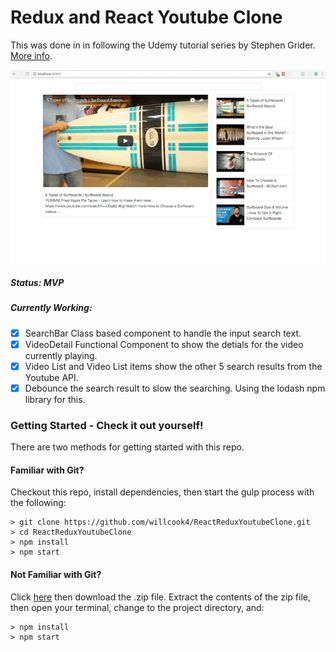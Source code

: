 # Redux and React Youtube Clone
This was done in in following the Udemy tutorial series by Stephen Grider. [More info](https://www.udemy.com/react-redux/).

![Picture of Youtube Clone MVP](./assets/mvp.gif)

##### Status: **MVP**

##### Currently Working:

- [x] SearchBar Class based component to handle the input search text.
- [x] VideoDetail Functional Component to show the detials for the video currently playing.
- [x] Video List and Video List items show the other 5 search results from the Youtube API.
- [x] Debounce the search result to slow the searching. Using the lodash npm library for this.

### Getting Started - Check it out yourself!

There are two methods for getting started with this repo.

#### Familiar with Git?
Checkout this repo, install dependencies, then start the gulp process with the following:

```
> git clone https://github.com/willcook4/ReactReduxYoutubeClone.git
> cd ReactReduxYoutubeClone
> npm install
> npm start
```

#### Not Familiar with Git?
Click [here](https://github.com/willcook4/ReactReduxYoutubeClone) then download the .zip file.  Extract the contents of the zip file, then open your terminal, change to the project directory, and:

```
> npm install
> npm start
```
